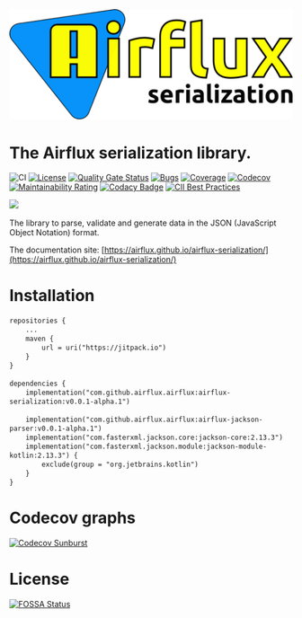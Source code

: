 <img src="logo.png" alt="Airflux logo" />

# The Airflux serialization library.

![CI](https://github.com/airflux/airflux/workflows/CI/badge.svg)
[![License](https://img.shields.io/badge/License-Apache_2.0-blue.svg)](https://opensource.org/licenses/Apache-2.0)
[![Quality Gate Status](https://sonarcloud.io/api/project_badges/measure?project=airflux_airflux&metric=alert_status)](https://sonarcloud.io/dashboard?id=airflux_airflux)
[![Bugs](https://sonarcloud.io/api/project_badges/measure?project=airflux_airflux&metric=bugs)](https://sonarcloud.io/dashboard?id=airflux_airflux)
[![Coverage](https://sonarcloud.io/api/project_badges/measure?project=airflux_airflux&metric=coverage)](https://sonarcloud.io/dashboard?id=airflux_airflux)
[![Codecov](https://codecov.io/gh/airflux/airflux/branch/main/graph/badge.svg?token=QBD7092MJI)](https://codecov.io/gh/airflux/airflux)
[![Maintainability Rating](https://sonarcloud.io/api/project_badges/measure?project=airflux_airflux&metric=sqale_rating)](https://sonarcloud.io/dashboard?id=airflux_airflux)
[![Codacy Badge](https://app.codacy.com/project/badge/Grade/53e1a68ffc064a6e8d9a01a4c3027764)](https://www.codacy.com/gh/airflux/airflux/dashboard?utm_source=github.com&amp;utm_medium=referral&amp;utm_content=airflux/airflux&amp;utm_campaign=Badge_Grade)
[![CII Best Practices](https://bestpractices.coreinfrastructure.org/projects/5511/badge)](https://bestpractices.coreinfrastructure.org/projects/5511)

[![](https://jitpack.io/v/airflux/airflux.svg)](https://jitpack.io/#airflux/airflux)

The library to parse, validate and generate data in the JSON (JavaScript Object Notation) format.

The documentation site: [https://airflux.github.io/airflux-serialization/](https://airflux.github.io/airflux-serialization/)

# Installation

```
repositories {
    ...
    maven {
        url = uri("https://jitpack.io")
    }
}

dependencies {
    implementation("com.github.airflux.airflux:airflux-serialization:v0.0.1-alpha.1")
    
    implementation("com.github.airflux.airflux:airflux-jackson-parser:v0.0.1-alpha.1")
    implementation("com.fasterxml.jackson.core:jackson-core:2.13.3")
    implementation("com.fasterxml.jackson.module:jackson-module-kotlin:2.13.3") {
        exclude(group = "org.jetbrains.kotlin")
    }
}
```

# Codecov graphs

[![Codecov Sunburst](https://codecov.io/gh/airflux/airflux-serialization/branch/main/graphs/sunburst.svg?token=QBD7092MJI)](https://codecov.io/gh/airflux/airflux-serialization/branch/main/graphs/sunburst.svg?token=QBD7092MJI)

# License

[![FOSSA Status](https://app.fossa.com/api/projects/git%2Bgithub.com%2Fairflux%2Fairflux.svg?type=large)](https://app.fossa.com/projects/git%2Bgithub.com%2Fairflux%2Fairflux?ref=badge_large)
